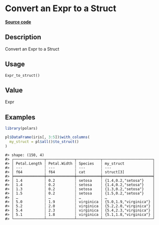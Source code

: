 
# Convert an Expr to a Struct

[**Source code**](https://github.com/pola-rs/r-polars/tree/main/R/expr__expr.R#L3412)

## Description

Convert an Expr to a Struct

## Usage

<pre><code class='language-R'>Expr_to_struct()
</code></pre>

## Value

Expr

## Examples

``` r
library(polars)

pl$DataFrame(iris[, 3:5])$with_columns(
  my_struct = pl$all()$to_struct()
)
```

    #> shape: (150, 4)
    #> ┌──────────────┬─────────────┬───────────┬───────────────────────┐
    #> │ Petal.Length ┆ Petal.Width ┆ Species   ┆ my_struct             │
    #> │ ---          ┆ ---         ┆ ---       ┆ ---                   │
    #> │ f64          ┆ f64         ┆ cat       ┆ struct[3]             │
    #> ╞══════════════╪═════════════╪═══════════╪═══════════════════════╡
    #> │ 1.4          ┆ 0.2         ┆ setosa    ┆ {1.4,0.2,"setosa"}    │
    #> │ 1.4          ┆ 0.2         ┆ setosa    ┆ {1.4,0.2,"setosa"}    │
    #> │ 1.3          ┆ 0.2         ┆ setosa    ┆ {1.3,0.2,"setosa"}    │
    #> │ 1.5          ┆ 0.2         ┆ setosa    ┆ {1.5,0.2,"setosa"}    │
    #> │ …            ┆ …           ┆ …         ┆ …                     │
    #> │ 5.0          ┆ 1.9         ┆ virginica ┆ {5.0,1.9,"virginica"} │
    #> │ 5.2          ┆ 2.0         ┆ virginica ┆ {5.2,2.0,"virginica"} │
    #> │ 5.4          ┆ 2.3         ┆ virginica ┆ {5.4,2.3,"virginica"} │
    #> │ 5.1          ┆ 1.8         ┆ virginica ┆ {5.1,1.8,"virginica"} │
    #> └──────────────┴─────────────┴───────────┴───────────────────────┘

